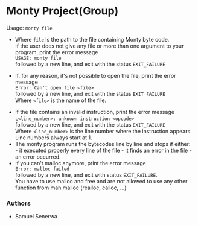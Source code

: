 <h1>Monty Project(Group)</h1>
<p>Usage: <code>monty file</code><br>
<ul>
<li> Where <code>file</code> is the path to the file containing Monty byte code.<br>
If the user does not give any file or more than one argument to your program, print the error message<br>
<code>USAGE: monty file</code><br>
followed by a new line, and exit with the status <code>EXIT_FAILURE</code></p>
</li>
<li>
<p>If, for any reason, it's not possible to open the file, print the error message<br>
<code>Error: Can't open file &lt;file&gt;</code><br>
followed by a new line, and exit with the status <code>EXIT_FAILURE</code><br>
Where <code>&lt;file&gt;</code> is the name of the file.<br><li>
If the file contains an invalid instruction, print the error message<br>
<code>L&lt;line_number&gt;: unknown instruction &lt;opcode&gt;</code><br>
followed by a new line, and exit with the status <code>EXIT_FAILURE</code><br>
Where <code>&lt;line_number&gt;</code> is the line number where the instruction appears.<br>
Line numbers always start at 1.<br>
<li>
The monty program runs the bytecodes line by line and stops if either:<br>
- it executed properly every line of the file
- it finds an error in the file
- an error occurred.<br>
</li>
<li>
If you can't malloc anymore, print the error message<br>
<code>Error: malloc failed</code><br>
followed by a new line, and exit with status <code>EXIT_FAILURE</code>. <br>
You have to use malloc and free and are not allowed to use any other function from man malloc (realloc, calloc, …)</p>
</li>
</ul>

### Authors
- Samuel Senerwa
